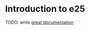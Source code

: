 # Introduction to e25

TODO: write [great documentation](http://jacobian.org/writing/what-to-write/)
